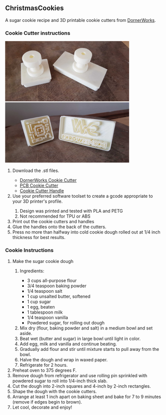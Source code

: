 <h2>ChristmasCookies</h2>
A sugar cookie recipe and 3D printable cookie cutters from <a href="https://dornerworks.com">DornerWorks</a>.

<h3>Cookie Cutter instructions</h3>
<img src="https://github.com/dornerworks/ChristmasCookies/blob/main/cookieCutters1.jpg" width="400px"/>
<img src="https://github.com/dornerworks/ChristmasCookies/blob/main/cookieCutters2.jpg" width="400px"/>

<ol>
<li>Download the .stl files.</li>
  <ul><li><a href="https://github.com/dornerworks/ChristmasCookies/blob/main/DornerWorksCookieCutter%20-%20DornerWorks.stl">DornerWorks Cookie Cutter</a></li>
    <li><a href="https://github.com/dornerworks/ChristmasCookies/blob/main/PCBCookieCutter%20-%20DornerWorks.stl">PCB Cookie Cutter</a></li>
    <li><a href="https://github.com/dornerworks/ChristmasCookies/blob/main/CookieCutterHandle%20-%20DornerWorks.stl">Cookie Cutter Handle</a></li>
  </ul>    
<li>Use your preferred software toolset to create a gcode appropriate to your 3D printer's profile.</li>
  <ol>
    <li>Design was printed and tested with PLA and PETG</li>
    <li>Not recommended for TPU or ABS</li>
  </ol>
<li>Print out the cookie cutters and handles</li>
<li>Glue the handles onto the back of the cutters.</li>
<li>Press no more than halfway into cold cookie dough rolled out at 1/4 inch thickness for best results.</li>
</ol>

<h3>Cookie Instructions</h3>
<ol>
<li>Make the sugar cookie dough</li>
  <ol><li>Ingredients:</li>
    <ul>
    <li>3 cups all-purpose flour</li>
    <li>3/4 teaspoon baking powder</li>
    <li>1/4 teaspoon salt</li>
    <li>1 cup unsalted butter, softened</li>
    <li>1 cup sugar</li>
    <li>1 egg, beaten</li>
    <li>1 tablespoon milk</li>
    <li>1/4 teaspoon vanilla</li>
    <li>Powdered sugar, for rolling out dough</li>
    </ul>
    
  <li>Mix dry (flour, baking powder and salt) in a medium bowl and set aside.</li>
  
  <li>Beat wet (butter and sugar) in large bowl until light in color.</li>
  
  <li>Add egg, milk and vanilla and continue beating.</li>
  
  <li>Gradually add flour and stir until mixture starts to pull away from the bowl.</li>  
    
  <li>Halve the dough and wrap in waxed paper.</li>
  
  <li>Refrigerate for 2 hours.</li></ol>
  
<li>Preheat oven to 375 degrees F.</li>
  
<li>Remove dough from refrigerator and use rolling pin sprinkled with powdered sugar to roll into 1/4-inch thick slab.</li>

<li>Cut the dough into 2-inch squares and 4-inch by 2-inch rectangles.</li> 

<li>Shape the dough with the cookie cutters.</li>

<li>Arrange at least 1 inch apart on baking sheet and bake for 7 to 9 minutes (remove if edges begin to brown).</li>

<li>Let cool, decorate and enjoy!</li>
</ol>


